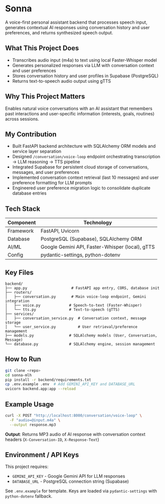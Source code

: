# Sonna

A voice-first personal assistant backend that processes speech input, generates contextual AI responses using conversation history and user preferences, and returns synthesized speech output.

## What This Project Does

- Transcribes audio input (m4a) to text using local Faster-Whisper model
- Generates personalized responses via LLM with conversation context and user preferences
- Stores conversation history and user profiles in Supabase (PostgreSQL)
- Returns text-to-speech audio output using gTTS

## Why This Project Matters

Enables natural voice conversations with an AI assistant that remembers past interactions and user-specific information (interests, goals, routines) across sessions.

## My Contribution

- Built FastAPI backend architecture with SQLAlchemy ORM models and service layer separation
- Designed `/conversation/voice-loop` endpoint orchestrating transcription → LLM reasoning → TTS pipeline
- Integrated Supabase for persistent cloud storage of conversations, messages, and user preferences
- Implemented conversation context retrieval (last 10 messages) and user preference formatting for LLM prompts
- Engineered user preference migration logic to consolidate duplicate database entries

## Tech Stack

| Component | Technology |
|-----------|-----------|
| Framework | FastAPI, Uvicorn |
| Database | PostgreSQL (Supabase), SQLAlchemy ORM |
| AI/ML | Google Gemini API, Faster-Whisper (local), gTTS |
| Config | pydantic-settings, python-dotenv |

## Key Files

```
backend/
├── app.py                    # FastAPI app entry, CORS, database init
├── routers/
│   ├── conversation.py       # Main voice-loop endpoint, Gemini integration
│   ├── voice.py             # Speech-to-text (Faster-Whisper)
│   └── tts.py               # Text-to-speech (gTTS)
├── services/
│   ├── conversation_service.py  # Conversation context, message storage
│   └── user_service.py          # User retrieval/preference management
├── models.py                # SQLAlchemy models (User, Conversation, Message)
└── database.py              # SQLAlchemy engine, session management
```

## How to Run

```bash
git clone <repo>
cd sonna-mlh
pip install -r backend/requirements.txt
cp .env.example .env  # Add GEMINI_API_KEY and DATABASE_URL
uvicorn backend.app:app --reload
```

## Example Usage

```bash
curl -X POST "http://localhost:8000/conversation/voice-loop" \
  -F "audio=@input.m4a" \
  --output response.mp3
```

**Output**: Returns MP3 audio of AI response with conversation context headers (`X-Conversation-ID`, `X-Response-Text`)

## Environment / API Keys

This project requires:
- `GEMINI_API_KEY` - Google Gemini API for LLM responses
- `DATABASE_URL` - PostgreSQL connection string (Supabase)

See `.env.example` for template. Keys are loaded via `pydantic-settings` with `python-dotenv` fallback.
